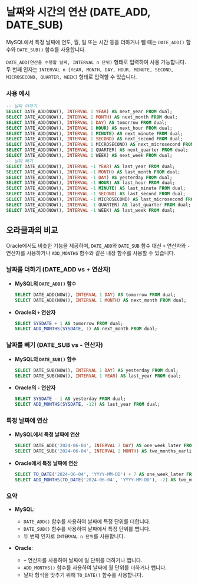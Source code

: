 # 날짜와 시간의 연산 (DATE_ADD, DATE_SUB)

MySQL에서 특정 날짜에 연도, 월, 일 또는 시간 등을 더하거나 뺄 때는 `DATE_ADD()` 함수와 `DATE_SUB()` 함수를 사용합니다.

`DATE_ADD(연산을 수행할 날짜, INTERVAL n 단위)` 형태로 입력하여 사용 가능합니다. 두 번째 인자는 `INTERVAL n [YEAR, MONTH, DAY, HOUR, MINUTE, SECOND, MICROSECOND, QUARTER, WEEK]` 형태로 입력할 수 있습니다.

### 사용 예시

```sql
-- 날짜 더하기
SELECT DATE_ADD(NOW(), INTERVAL 1 YEAR) AS next_year FROM dual;
SELECT DATE_ADD(NOW(), INTERVAL 1 MONTH) AS next_month FROM dual;
SELECT DATE_ADD(NOW(), INTERVAL 1 DAY) AS tomorrow FROM dual;
SELECT DATE_ADD(NOW(), INTERVAL 1 HOUR) AS next_hour FROM dual;
SELECT DATE_ADD(NOW(), INTERVAL 1 MINUTE) AS next_minute FROM dual;
SELECT DATE_ADD(NOW(), INTERVAL 1 SECOND) AS next_second FROM dual;
SELECT DATE_ADD(NOW(), INTERVAL 1 MICROSECOND) AS next_microsecond FROM dual;
SELECT DATE_ADD(NOW(), INTERVAL 1 QUARTER) AS next_quarter FROM dual;
SELECT DATE_ADD(NOW(), INTERVAL 1 WEEK) AS next_week FROM dual;
-- 날짜 빼기
SELECT DATE_ADD(NOW(), INTERVAL -1 YEAR) AS last_year FROM dual;
SELECT DATE_ADD(NOW(), INTERVAL -1 MONTH) AS last_month FROM dual;
SELECT DATE_ADD(NOW(), INTERVAL -1 DAY) AS yesterday FROM dual;
SELECT DATE_ADD(NOW(), INTERVAL -1 HOUR) AS last_hour FROM dual;
SELECT DATE_ADD(NOW(), INTERVAL -1 MINUTE) AS last_minute FROM dual;
SELECT DATE_ADD(NOW(), INTERVAL -1 SECOND) AS last_second FROM dual;
SELECT DATE_ADD(NOW(), INTERVAL -1 MICROSECOND) AS last_microsecond FROM dual;
SELECT DATE_ADD(NOW(), INTERVAL -1 QUARTER) AS last_quarter FROM dual;
SELECT DATE_ADD(NOW(), INTERVAL -1 WEEK) AS last_week FROM dual;
```

## 오라클과의 비교

Oracle에서도 비슷한 기능을 제공하며, `DATE_ADD`와 `DATE_SUB` 함수 대신 `+` 연산자와 `-` 연산자를 사용하거나 `ADD_MONTHS` 함수와 같은 내장 함수를 사용할 수 있습니다.

### 날짜를 더하기 (DATE_ADD vs + 연산자)

- **MySQL의 `DATE_ADD()` 함수**

  ```sql
  SELECT DATE_ADD(NOW(), INTERVAL 1 DAY) AS tomorrow FROM dual;
  SELECT DATE_ADD(NOW(), INTERVAL 1 MONTH) AS next_month FROM dual;
  ```

- **Oracle의 `+` 연산자**

  ```sql
  SELECT SYSDATE + 1 AS tomorrow FROM dual;
  SELECT ADD_MONTHS(SYSDATE, 1) AS next_month FROM dual;
  ```

### 날짜를 빼기 (DATE_SUB vs - 연산자)

- **MySQL의 `DATE_SUB()` 함수**

  ```sql
  SELECT DATE_SUB(NOW(), INTERVAL 1 DAY) AS yesterday FROM dual;
  SELECT DATE_SUB(NOW(), INTERVAL 1 YEAR) AS last_year FROM dual;
  ```

- **Oracle의 `-` 연산자**

  ```sql
  SELECT SYSDATE - 1 AS yesterday FROM dual;
  SELECT ADD_MONTHS(SYSDATE, -12) AS last_year FROM dual;
  ```

### 특정 날짜에 연산

- **MySQL에서 특정 날짜에 연산**

  ```sql
  SELECT DATE_ADD('2024-06-04', INTERVAL 7 DAY) AS one_week_later FROM dual;
  SELECT DATE_SUB('2024-06-04', INTERVAL 2 MONTH) AS two_months_earlier FROM dual;
  ```

- **Oracle에서 특정 날짜에 연산**

  ```sql
  SELECT TO_DATE('2024-06-04', 'YYYY-MM-DD') + 7 AS one_week_later FROM dual;
  SELECT ADD_MONTHS(TO_DATE('2024-06-04', 'YYYY-MM-DD'), -2) AS two_months_earlier FROM dual;
  ```

### 요약

- **MySQL**:
    - `DATE_ADD()` 함수를 사용하여 날짜에 특정 단위를 더합니다.
    - `DATE_SUB()` 함수를 사용하여 날짜에서 특정 단위를 뺍니다.
    - 두 번째 인자로 `INTERVAL n 단위`를 사용합니다.

- **Oracle**:
    - `+` 연산자를 사용하여 날짜에 일 단위를 더하거나 뺍니다.
    - `ADD_MONTHS()` 함수를 사용하여 날짜에 월 단위를 더하거나 뺍니다.
    - 날짜 형식을 맞추기 위해 `TO_DATE()` 함수를 사용합니다.

